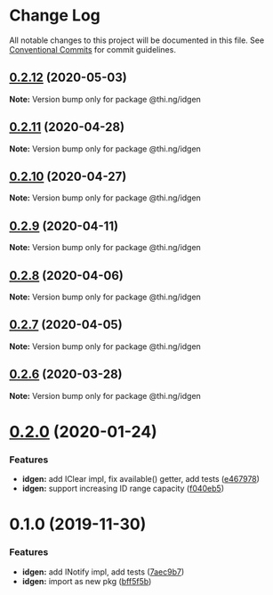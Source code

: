 # Change Log

All notable changes to this project will be documented in this file.
See [Conventional Commits](https://conventionalcommits.org) for commit guidelines.

## [0.2.12](https://github.com/thi-ng/umbrella/compare/@thi.ng/idgen@0.2.11...@thi.ng/idgen@0.2.12) (2020-05-03)

**Note:** Version bump only for package @thi.ng/idgen





## [0.2.11](https://github.com/thi-ng/umbrella/compare/@thi.ng/idgen@0.2.10...@thi.ng/idgen@0.2.11) (2020-04-28)

**Note:** Version bump only for package @thi.ng/idgen





## [0.2.10](https://github.com/thi-ng/umbrella/compare/@thi.ng/idgen@0.2.9...@thi.ng/idgen@0.2.10) (2020-04-27)

**Note:** Version bump only for package @thi.ng/idgen





## [0.2.9](https://github.com/thi-ng/umbrella/compare/@thi.ng/idgen@0.2.8...@thi.ng/idgen@0.2.9) (2020-04-11)

**Note:** Version bump only for package @thi.ng/idgen





## [0.2.8](https://github.com/thi-ng/umbrella/compare/@thi.ng/idgen@0.2.7...@thi.ng/idgen@0.2.8) (2020-04-06)

**Note:** Version bump only for package @thi.ng/idgen





## [0.2.7](https://github.com/thi-ng/umbrella/compare/@thi.ng/idgen@0.2.6...@thi.ng/idgen@0.2.7) (2020-04-05)

**Note:** Version bump only for package @thi.ng/idgen





## [0.2.6](https://github.com/thi-ng/umbrella/compare/@thi.ng/idgen@0.2.5...@thi.ng/idgen@0.2.6) (2020-03-28)

**Note:** Version bump only for package @thi.ng/idgen





# [0.2.0](https://github.com/thi-ng/umbrella/compare/@thi.ng/idgen@0.1.0...@thi.ng/idgen@0.2.0) (2020-01-24)

### Features

* **idgen:** add IClear impl, fix available() getter, add tests ([e467978](https://github.com/thi-ng/umbrella/commit/e467978f7cd3e82b188ce40631f7367d8e9cebdd))
* **idgen:** support increasing ID range capacity ([f040eb5](https://github.com/thi-ng/umbrella/commit/f040eb5cb04e458e753fb37fa4dc2fc32a3e0e8c))

# 0.1.0 (2019-11-30)

### Features

* **idgen:** add INotify impl, add tests ([7aec9b7](https://github.com/thi-ng/umbrella/commit/7aec9b7e7cd0d335e90bd50f5fb47c7b72188fbf))
* **idgen:** import as new pkg ([bff5f5b](https://github.com/thi-ng/umbrella/commit/bff5f5b66d05449c79e5087385bdecc43594a700))
